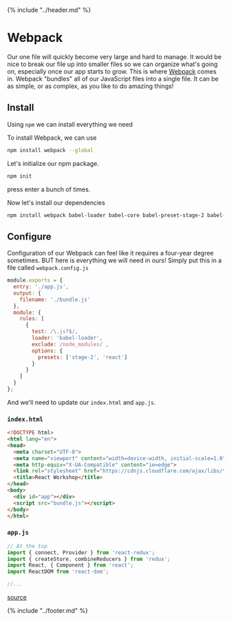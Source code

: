 {% include "../header.md" %}

# Webpack

Our one file will quickly become very large and hard to manage. It would be nice
to break our file up into smaller files so we can organize what's going on, especially
once our app starts to grow. This is where [Webpack](https://webpack.js.org/) comes in.
Webpack "bundles" all of our JavaScript files into a single file. It can be as
simple, or as complex, as you like to do amazing things!

## Install
Using `npm` we can install everything we need 

To install Webpack, we can use

```bash
npm install webpack --global
```

Let's initialize our npm package.

```bash
npm init
```
press enter a bunch of times.

Now let's install our dependencies

```bash
npm install webpack babel-loader babel-core babel-preset-stage-2 babel-preset-react react react-dom redux react-redux --save
```

## Configure
Configuration of our Webpack can feel like it requires a four-year degree sometimes. BUT
here is everything we will need in ours! Simply put this in a file called `webpack.config.js`

```js
module.exports = {
  entry: './app.js',
  output: {
    filename: './bundle.js'
  },
  module: {
    rules: [
      {
        test: /\.js?$/, 
        loader: 'babel-loader', 
        exclude: /node_modules/ ,
        options: {
          presets: ['stage-2', 'react']
        }
      }
    ]
  }
};
```

And we'll need to update our `index.html` and `app.js`.

### `index.html`
```html
<!DOCTYPE html>
<html lang="en">
<head>
  <meta charset="UTF-8">
  <meta name="viewport" content="width=device-width, initial-scale=1.0">
  <meta http-equiv="X-UA-Compatible" content="ie=edge">
  <link rel="stylesheet" href="https://cdnjs.cloudflare.com/ajax/libs/twitter-bootstrap/4.0.0-beta/css/bootstrap.min.css" />
  <title>React Workshop</title>
</head>
<body>
  <div id="app"></div>
  <script src="bundle.js"></script>
</body>
</html>
```

### `app.js`
```js
// At the top
import { connect, Provider } from 'react-redux';
import { createStore, combineReducers } from 'redux';
import React, { Component } from 'react';
import ReactDOM from 'react-dom';

//...
```

[source](https://github.com/AustinCodingAcademy/react-todo-app)

{% include "../footer.md" %}

